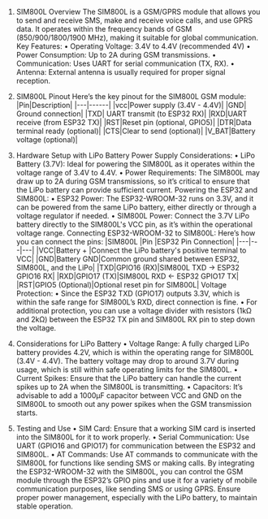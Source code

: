 1. SIM800L Overview
The SIM800L is a GSM/GPRS module that allows you to send and receive SMS, make and receive voice calls, and use GPRS data. It operates within the frequency bands of GSM (850/900/1800/1900 MHz), making it suitable for global communication.
Key Features:
•	Operating Voltage: 3.4V to 4.4V (recommended 4V)
•	Power Consumption: Up to 2A during GSM transmissions.
•	Communication: Uses UART for serial communication (TX, RX).
•	Antenna: External antenna is usually required for proper signal reception.
2. SIM800L Pinout
Here’s the key pinout for the SIM800L GSM module:
|Pin|Description|
|---|------|
|vcc|Power supply (3.4V - 4.4V)|
|GND|	Ground connection|
|TXD|	UART transmit (to ESP32 RX)|
|RXD|UART receive (from ESP32 TX)|
|RST|Reset pin (optional, GPIO5)|
|DTR|Data terminal ready (optional)|
|CTS|Clear to send (optional)|
|V_BAT|Battery voltage (optional)|


3. Hardware Setup with LiPo Battery
Power Supply Considerations:
•	LiPo Battery (3.7V): Ideal for powering the SIM800L as it operates within the voltage range of 3.4V to 4.4V.
•	Power Requirements: The SIM800L may draw up to 2A during GSM transmissions, so it’s critical to ensure that the LiPo battery can provide sufficient current.
Powering the ESP32 and SIM800L:
•	ESP32 Power: The ESP32-WROOM-32 runs on 3.3V, and it can be powered from the same LiPo battery, either directly or through a voltage regulator if needed.
•	SIM800L Power: Connect the 3.7V LiPo battery directly to the SIM800L's VCC pin, as it’s within the operational voltage range.
Connecting ESP32-WROOM-32 to SIM800L:
Here’s how you can connect the pins:
|SIM800L |Pin	|ESP32 Pin	Connection|
|---|---|---|
|VCC|Battery +	|Connect the LiPo battery's positive terminal to VCC|
|GND|Battery GND|Common ground shared between ESP32, SIM800L, and the LiPo|
|TXD|GPIO16 (RX)|SIM800L TXD → ESP32 GPIO16 RX|
|RXD|GPIO17 (TX)|SIM800L RXD ← ESP32 GPIO17 TX|
|RST|GPIO5 (Optional)|Optional reset pin for SIM800L|
Voltage Protection:
•	Since the ESP32 TXD (GPIO17) outputs 3.3V, which is within the safe range for SIM800L’s RXD, direct connection is fine.
•	For additional protection, you can use a voltage divider with resistors (1kΩ and 2kΩ) between the ESP32 TX pin and SIM800L RX pin to step down the voltage.
4. Considerations for LiPo Battery
•	Voltage Range: A fully charged LiPo battery provides 4.2V, which is within the operating range for SIM800L (3.4V - 4.4V). The battery voltage may drop to around 3.7V during usage, which is still within safe operating limits for the SIM800L.
•	Current Spikes: Ensure that the LiPo battery can handle the current spikes up to 2A when the SIM800L is transmitting.
•	Capacitors: It’s advisable to add a 1000µF capacitor between VCC and GND on the SIM800L to smooth out any power spikes when the GSM transmission starts.
5. Testing and Use
•	SIM Card: Ensure that a working SIM card is inserted into the SIM800L for it to work properly.
•	Serial Communication: Use UART (GPIO16 and GPIO17) for communication between the ESP32 and SIM800L.
•	AT Commands: Use AT commands to communicate with the SIM800L for functions like sending SMS or making calls.
By integrating the ESP32-WROOM-32 with the SIM800L, you can control the GSM module through the ESP32’s GPIO pins and use it for a variety of mobile communication purposes, like sending SMS or using GPRS. Ensure proper power management, especially with the LiPo battery, to maintain stable operation.
